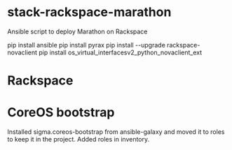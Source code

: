 # stack-rackspace-marathon
Ansible script to deploy Marathon on Rackspace


pip install ansible
pip install pyrax
pip install --upgrade rackspace-novaclient
pip install os_virtual_interfacesv2_python_novaclient_ext


# Rackspace

# CoreOS bootstrap
Installed sigma.coreos-bootstrap from ansible-galaxy and moved it to roles to
keep it in the project.
Added roles in inventory.


